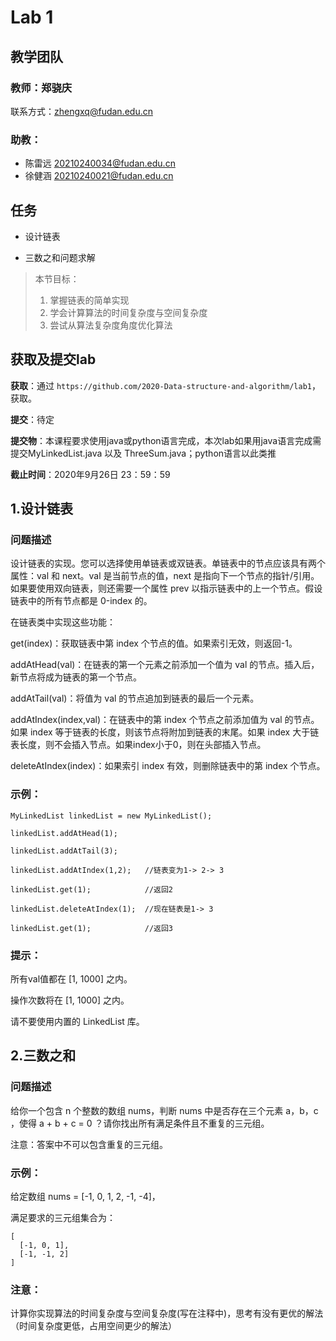 # Lab 1 

## 教学团队
### 教师：郑骁庆
联系方式：[zhengxq@fudan.edu.cn](http://zhengxq@fudan.edu.cn)
### 助教：
- 陈雷远 [20210240034@fudan.edu.cn](http://20210240034@fudan.edu.cn) 
- 徐健涵 [20210240021@fudan.edu.cn](http://20210240021@fudan.edu.cn) 


## 任务

- 设计链表

- 三数之和问题求解

> 本节目标：
>
> 1. 掌握链表的简单实现
> 2. 学会计算算法的时间复杂度与空间复杂度
> 3. 尝试从算法复杂度角度优化算法

## 获取及提交lab

**获取**：通过 `https://github.com/2020-Data-structure-and-algorithm/lab1`，获取。

**提交**：待定

**提交物**：本课程要求使用java或python语言完成，本次lab如果用java语言完成需提交MyLinkedList.java 以及 ThreeSum.java；python语言以此类推

**截止时间**：2020年9月26日 23：59：59

## 1.设计链表
### 问题描述
设计链表的实现。您可以选择使用单链表或双链表。单链表中的节点应该具有两个属性：val 和 next。val 是当前节点的值，next 是指向下一个节点的指针/引用。如果要使用双向链表，则还需要一个属性 prev 以指示链表中的上一个节点。假设链表中的所有节点都是 0-index 的。

在链表类中实现这些功能：

get(index)：获取链表中第 index 个节点的值。如果索引无效，则返回-1。

addAtHead(val)：在链表的第一个元素之前添加一个值为 val 的节点。插入后，新节点将成为链表的第一个节点。

addAtTail(val)：将值为 val 的节点追加到链表的最后一个元素。

addAtIndex(index,val)：在链表中的第 index 个节点之前添加值为 val  的节点。如果 index 等于链表的长度，则该节点将附加到链表的末尾。如果 index 大于链表长度，则不会插入节点。如果index小于0，则在头部插入节点。

deleteAtIndex(index)：如果索引 index 有效，则删除链表中的第 index 个节点。
 

### 示例：
```
MyLinkedList linkedList = new MyLinkedList();

linkedList.addAtHead(1);

linkedList.addAtTail(3);

linkedList.addAtIndex(1,2);   //链表变为1-> 2-> 3

linkedList.get(1);            //返回2 

linkedList.deleteAtIndex(1);  //现在链表是1-> 3

linkedList.get(1);            //返回3
 ```

### 提示：

所有val值都在 [1, 1000] 之内。

操作次数将在  [1, 1000] 之内。

请不要使用内置的 LinkedList 库。

## 2.三数之和
### 问题描述
给你一个包含 n 个整数的数组 nums，判断 nums 中是否存在三个元素 a，b，c ，使得 a + b + c = 0 ？请你找出所有满足条件且不重复的三元组。

注意：答案中不可以包含重复的三元组。

 ### 示例：

给定数组 nums = [-1, 0, 1, 2, -1, -4]，

满足要求的三元组集合为：
```
[
  [-1, 0, 1],  
  [-1, -1, 2]  
]
 ```

### 注意：
计算你实现算法的时间复杂度与空间复杂度(写在注释中)，思考有没有更优的解法（时间复杂度更低，占用空间更少的解法）